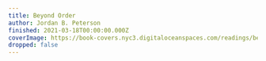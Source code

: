 ```yaml
---
title: Beyond Order
author: Jordan B. Peterson
finished: 2021-03-18T00:00:00.000Z
coverImage: https://book-covers.nyc3.digitaloceanspaces.com/readings/beyond-order-01.jpg
dropped: false
---
```


